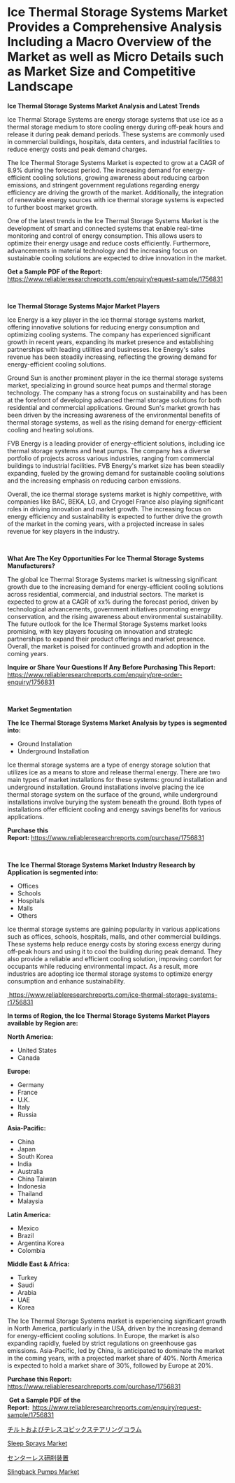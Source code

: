 <p><h1>Ice Thermal Storage Systems Market Provides a Comprehensive Analysis Including a Macro Overview of the Market as well as Micro Details such as Market Size and Competitive Landscape</h1></p><p><strong>Ice Thermal Storage Systems Market Analysis and Latest Trends</strong></p>
<p><p>Ice Thermal Storage Systems are energy storage systems that use ice as a thermal storage medium to store cooling energy during off-peak hours and release it during peak demand periods. These systems are commonly used in commercial buildings, hospitals, data centers, and industrial facilities to reduce energy costs and peak demand charges.</p><p>The Ice Thermal Storage Systems Market is expected to grow at a CAGR of 8.9% during the forecast period. The increasing demand for energy-efficient cooling solutions, growing awareness about reducing carbon emissions, and stringent government regulations regarding energy efficiency are driving the growth of the market. Additionally, the integration of renewable energy sources with ice thermal storage systems is expected to further boost market growth.</p><p>One of the latest trends in the Ice Thermal Storage Systems Market is the development of smart and connected systems that enable real-time monitoring and control of energy consumption. This allows users to optimize their energy usage and reduce costs efficiently. Furthermore, advancements in material technology and the increasing focus on sustainable cooling solutions are expected to drive innovation in the market.</p></p>
<p><strong>Get a Sample PDF of the Report:&nbsp;</strong> <a href="https://www.reliableresearchreports.com/enquiry/request-sample/1756831">https://www.reliableresearchreports.com/enquiry/request-sample/1756831</a></p>
<p>&nbsp;</p>
<p><strong>Ice Thermal Storage Systems Major Market Players</strong></p>
<p><p>Ice Energy is a key player in the ice thermal storage systems market, offering innovative solutions for reducing energy consumption and optimizing cooling systems. The company has experienced significant growth in recent years, expanding its market presence and establishing partnerships with leading utilities and businesses. Ice Energy's sales revenue has been steadily increasing, reflecting the growing demand for energy-efficient cooling solutions.</p><p>Ground Sun is another prominent player in the ice thermal storage systems market, specializing in ground source heat pumps and thermal storage technology. The company has a strong focus on sustainability and has been at the forefront of developing advanced thermal storage solutions for both residential and commercial applications. Ground Sun's market growth has been driven by the increasing awareness of the environmental benefits of thermal storage systems, as well as the rising demand for energy-efficient cooling and heating solutions.</p><p>FVB Energy is a leading provider of energy-efficient solutions, including ice thermal storage systems and heat pumps. The company has a diverse portfolio of projects across various industries, ranging from commercial buildings to industrial facilities. FVB Energy's market size has been steadily expanding, fueled by the growing demand for sustainable cooling solutions and the increasing emphasis on reducing carbon emissions.</p><p>Overall, the ice thermal storage systems market is highly competitive, with companies like BAC, BEKA, LG, and Cryogel France also playing significant roles in driving innovation and market growth. The increasing focus on energy efficiency and sustainability is expected to further drive the growth of the market in the coming years, with a projected increase in sales revenue for key players in the industry.</p></p>
<p>&nbsp;</p>
<p><strong>What Are The Key Opportunities For Ice Thermal Storage Systems Manufacturers?</strong></p>
<p><p>The global Ice Thermal Storage Systems market is witnessing significant growth due to the increasing demand for energy-efficient cooling solutions across residential, commercial, and industrial sectors. The market is expected to grow at a CAGR of xx% during the forecast period, driven by technological advancements, government initiatives promoting energy conservation, and the rising awareness about environmental sustainability. The future outlook for the Ice Thermal Storage Systems market looks promising, with key players focusing on innovation and strategic partnerships to expand their product offerings and market presence. Overall, the market is poised for continued growth and adoption in the coming years.</p></p>
<p><strong>Inquire or Share Your Questions If Any Before Purchasing This Report:</strong> <a href="https://www.reliableresearchreports.com/enquiry/pre-order-enquiry/1756831">https://www.reliableresearchreports.com/enquiry/pre-order-enquiry/1756831</a></p>
<p>&nbsp;</p>
<p><strong>Market Segmentation</strong></p>
<p><strong>The Ice Thermal Storage Systems Market Analysis by types is segmented into:</strong></p>
<p><ul><li>Ground Installation</li><li>Underground Installation</li></ul></p>
<p><p>Ice thermal storage systems are a type of energy storage solution that utilizes ice as a means to store and release thermal energy. There are two main types of market installations for these systems: ground installation and underground installation. Ground installations involve placing the ice thermal storage system on the surface of the ground, while underground installations involve burying the system beneath the ground. Both types of installations offer efficient cooling and energy savings benefits for various applications.</p></p>
<p><strong>Purchase this Report:&nbsp;</strong><a href="https://www.reliableresearchreports.com/purchase/1756831">https://www.reliableresearchreports.com/purchase/1756831</a></p>
<p>&nbsp;</p>
<p><strong>The Ice Thermal Storage Systems Market Industry Research by Application is segmented into:</strong></p>
<p><ul><li>Offices</li><li>Schools</li><li>Hospitals</li><li>Malls</li><li>Others</li></ul></p>
<p><p>Ice thermal storage systems are gaining popularity in various applications such as offices, schools, hospitals, malls, and other commercial buildings. These systems help reduce energy costs by storing excess energy during off-peak hours and using it to cool the building during peak demand. They also provide a reliable and efficient cooling solution, improving comfort for occupants while reducing environmental impact. As a result, more industries are adopting ice thermal storage systems to optimize energy consumption and enhance sustainability.</p></p>
<p><a href="https://www.reliableresearchreports.com/ice-thermal-storage-systems-r1756831">&nbsp;https://www.reliableresearchreports.com/ice-thermal-storage-systems-r1756831</a></p>
<p><strong>In terms of Region, the Ice Thermal Storage Systems Market Players available by Region are:</strong></p>
<p>
    <p> <strong> North America: </strong>
        <ul>
            <li>United States</li>
            <li>Canada</li>
        </ul>
        </p> 
    <p> <strong> Europe: </strong>
        <ul>
            <li>Germany</li>
            <li>France</li>
            <li>U.K.</li>
            <li>Italy</li>
            <li>Russia</li>
        </ul>
        </p> 
    <p> <strong> Asia-Pacific: </strong>
        <ul>
            <li>China</li>
            <li>Japan</li>
            <li>South Korea</li>
            <li>India</li>
            <li>Australia</li>
            <li>China Taiwan</li>
            <li>Indonesia</li>
            <li>Thailand</li>
            <li>Malaysia</li>
        </ul>
        </p> 
    <p> <strong> Latin America: </strong>
        <ul>
            <li>Mexico</li>
            <li>Brazil</li>
            <li>Argentina Korea</li>
            <li>Colombia</li>
        </ul>
        </p> 
    <p> <strong> Middle East & Africa: </strong>
        <ul>
            <li>Turkey</li>
            <li>Saudi</li>
            <li>Arabia</li>
            <li>UAE</li>
            <li>Korea</li>
        </ul>
    </p>
    </p>
<p><p>The Ice Thermal Storage Systems market is experiencing significant growth in North America, particularly in the USA, driven by the increasing demand for energy-efficient cooling solutions. In Europe, the market is also expanding rapidly, fueled by strict regulations on greenhouse gas emissions. Asia-Pacific, led by China, is anticipated to dominate the market in the coming years, with a projected market share of 40%. North America is expected to hold a market share of 30%, followed by Europe at 20%.</p></p>
<p><strong>Purchase this Report: </strong><a href="https://www.reliableresearchreports.com/purchase/1756831">https://www.reliableresearchreports.com/purchase/1756831</a></p>
<p>&nbsp;<strong>Get a Sample PDF of the Report:&nbsp;&nbsp;</strong><a href="https://www.reliableresearchreports.com/enquiry/request-sample/1756831">https://www.reliableresearchreports.com/enquiry/request-sample/1756831</a></p>
<p><strong></strong></p>
<p><p><a href="https://medium.com/@lelanadden5645/%E3%83%86%E3%82%A3%E3%83%AB%E3%83%88%E3%81%8A%E3%82%88%E3%81%B3%E3%83%86%E3%83%AC%E3%82%B9%E3%82%B3%E3%83%94%E3%83%83%E3%82%AF%E3%82%B9%E3%83%86%E3%82%A2%E3%83%AA%E3%83%B3%E3%82%B0%E3%82%B3%E3%83%A9%E3%83%A0%E3%81%AE%E5%B8%82%E5%A0%B4%E3%82%B7%E3%82%A7%E3%82%A2%E3%81%AE%E9%80%B2%E5%8C%96%E3%81%A8%E5%B8%82%E5%A0%B4%E6%88%90%E9%95%B7%E3%83%88%E3%83%AC%E3%83%B3%E3%83%892024%E5%B9%B4-2031%E5%B9%B4-3c45fe97a1df">チルトおよびテレスコピックステアリングコラム</a></p><p><a href="https://www.linkedin.com/pulse/sleep-sprays-market-size-outlook-forecast-2024-2031-firmazon-yti5e?trackingId=nsF%2Frsuq8ECySJMDPgY8Kw%3D%3D">Sleep Sprays Market</a></p><p><a href="https://medium.com/@chrispbacon162023/%E3%82%BB%E3%83%B3%E3%82%BF%E3%83%BC%E3%83%AC%E3%82%B9%E7%A0%94%E5%89%8A%E6%A9%9F%E3%81%AE%E5%B8%82%E5%A0%B4-%E7%A8%AE%E9%A1%9E-%E7%94%A8%E9%80%94-%E5%9C%B0%E7%90%86%E3%81%AB%E3%82%88%E3%82%8B%E5%8C%85%E6%8B%AC%E7%9A%84%E3%81%AA%E8%A9%95%E4%BE%A1-135d67195cfd">センターレス研削装置</a></p><p><a href="https://www.linkedin.com/pulse/slingback-pumps-market-share-evolution-growth-trends-2024-2031-reere?trackingId=lI8PfiBVj%2FYqXIs1siWZqg%3D%3D">Slingback Pumps Market</a></p></p>
